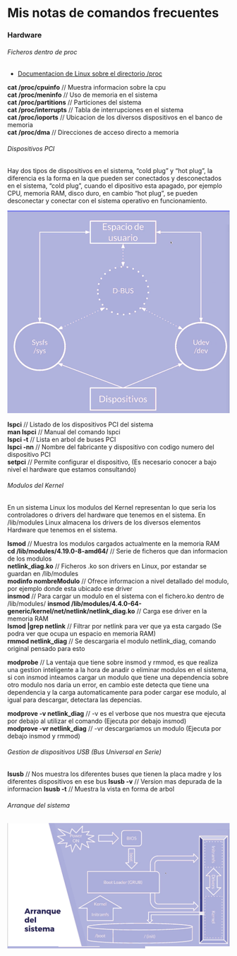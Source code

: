 # Mis notas de comandos frecuentes

### Hardware

###### Ficheros dentro de proc

*  [Documentacion de Linux sobre el directorio /proc](http://tldp.org/LDP/Linux-Filesystem-Hierarchy/html/proc.html)    

**cat /proc/cpuinfo** // Muestra informacion sobre la cpu  
**cat /proc/meninfo** // Uso de memoria en el sistema  
**cat /proc/partitions** // Particiones del sistema  
**cat /proc/interrupts** // Tabla de interrupciones en el sistema   
**cat /proc/ioports** // Ubicacion de los diversos dispositivos en el banco de memoria  
**cat /proc/dma** // Direcciones de acceso directo a memoria  

###### Dispositivos PCI

  Hay dos tipos de dispositivos en el sistema,  “cold plug” y  “hot plug”, la diferencia es la forma en la que pueden ser conectados y desconectados en el sistema, “cold plug”, cuando el dipositivo esta apagado, por ejemplo CPU, memoria RAM, disco duro, en cambio “hot plug”, se pueden desconectar y conectar con el sistema operativo en funcionamiento.  

![](https://github.com/leandrocosmetomassini/Linux/blob/master/Capetas/101/Capturas/1.png?raw=true)

**lspci** // Listado de los dispositivos PCI del sistema  
**man lspci** // Manual del comando lspci  
**lspci -t** // Lista en arbol de buses PCI  
**lspci -nn** // Nombre del fabricante y dispositivo con codigo numero del dispositivo PCI  
**setpci** // Permite configurar el dispositivo, (Es necesario conocer a bajo nivel el hardware que estamos consultando)  

###### Modulos del Kernel  

  En un sistema Linux los modulos del Kernel representan lo que seria los controladores o drivers del hardware que tenemos en el sistema. En /lib/modules Linux almacena los drivers de los diversos elementos Hardware que tenemos en el sistema.    
  
  **lsmod** // Muestra los modulos cargados actualmente en la memoria RAM  
  **cd /lib/modules/4.19.0-8-amd64/** // Serie de ficheros que dan informacion de los modulos  
  **netlink_diag.ko** // Ficheros .ko son drivers en Linux, por estandar se guardan en /lib/modules  
  **modinfo nombreModulo** // Ofrece informacion a nivel detallado del modulo, por ejemplo donde esta ubicado ese driver  
  **insmod** // Para cargar un modulo en el sistema con el fichero.ko dentro de /lib/modules/ 
  **insmod /lib/modules/4.4.0-64-generic/kernel/net/netlink/netlink_diag.ko** // Carga ese driver en la memoria RAM  
  **lsmod |grep netlink** // Filtrar por netlink para ver que ya esta cargado (Se podra ver que ocupa un espacio en memoria RAM)  
  **rmmod netlink_diag** // Se descargaria el modulo netlink_diag, comando original pensado para esto
  
  **modprobe** // La ventaja que tiene sobre insmod y rmmod, es que realiza una gestion inteligente a la hora de anadir o eliminar modulos en el sistema, si con insmod inteamos cargar un modulo que tiene una dependencia sobre otro modulo nos daria un error, en cambio este detecta que tiene una dependencia y la carga automaticamente para poder cargar ese modulo, al igual para descargar, detectara las depencias.  
  
  **modprove -v netlink_diag** // -v es el verbose que nos muestra que ejecuta por debajo al utilizar el comando (Ejecuta por debajo insmod)  
  **modprove -vr netlink_diag** // -vr descargariamos un modulo (Ejecuta por debajo insmod y rmmod)  
  
  ###### Gestion de dispositivos USB  (Bus Universal en Serie)
  
  **lsusb** // Nos muestra los diferentes buses que tienen la placa madre y los diferentes dispositivos en ese bus
  **lsusb -v** // Version mas depurada de la informacion
  **lsusb -t** // Muestra la vista en forma de arbol
  
  ###### Arranque del sistema
  
  ![](https://github.com/leandrocosmetomassini/Linux/blob/master/Capetas/101/Capturas/2.png?raw=true)
  
  
   
  
  
  
  
  

